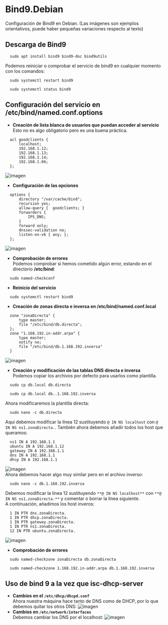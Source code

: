 # Bind9.Debian
Configuración de Bind9 en Debian. (Las imágenes son ejemplos orientativos, puede haber pequeñas variaciones respecto al texto)

## Descarga de Bind9 
```
  sudo apt install bind9 bind9-doc bind9utils
```
Podemos reiniciar o comprobar el servicio de bind9 en cualquier momento con los comandos:

```
  sudo systemctl restart bind9
```

```
  sudo systemctl status bind9
```

## Configuración del servicio en /etc/bind/named.conf.options

- **Creación de lista blanca de usuarios que puedan acceder al servicio**
    Esto no es algo obligatorio pero es una buena práctica.
```
  acl goodclients {
      localhost;
      192.168.1.12;
      192.168.1.13;
      192.168.1.14;
      192.168.1.66;
  };
```
![imagen](https://github.com/EndOfBehelit/Bind9.Debian/assets/154753826/c248dae4-b24e-4d57-9f0d-7dabeb8965b4)

- **Configuración de las opciones**
```
  options {
      directory "/var/cache/bind";
      recursion yes;
      allow-query {  goodclients; }
      forwarders {
          IPS_DNS;
      }
      forward only;
      dnssec-validation no;
      listen-on-v6 { any; };
  };
```
![imagen](https://github.com/EndOfBehelit/Bind9.Debian/assets/154753826/30c13323-d1d2-4bf2-9d2f-773c74ef4159)

- **Comprobación de errores**<br>
Podemos comprobar si hemos cometido algún error, estando en el directorio **/etc/bind**:
```
  sudo named-checkconf
```
- **Reinicio del servicio**
```
  sudo systemctl restart bind9
```
- **Creación de zonas directa e inversa en /etc/bind/named.conf.local**
```
  zone "zonaDirecta" {
      type master;
      file "/etc/bind/db.directa";
  };
  zone "1.168.192.in-addr.arpa" {
      type master;
      notify no;
      file "/etc/bind/db.1.168.192.inversa"
  }
```
![imagen](https://github.com/EndOfBehelit/Bind9.Debian/assets/154753826/a6c36320-6968-4734-9497-10cb505262cf)

- **Creación y modificación de las tablas DNS directa e inversa**<br>
Podemos copiar los archivos por defecto para usarlos como plantilla.
```
  sudo cp db.local db.directa
```
```
  sudo cp db.local db..1.168.192.inversa
```
Ahora modificaremos la plantilla directa:
```
  sudo nano -c db.directa
```
Aquí debemos modificar la línea 12 sustituyendo `@ IN NS localhost` con `@ IN NS ns1.zonaDirecta.`.
También ahora debemos añadir todos los host que queramos:
```
  ns1 IN A 192.168.1.1
  ubuntu IN A 192.168.1.12
  gateway IN A 192.168.1.1
  dns IN A 192.168.1.1
  dhcp IN A 192.168.1.1
```
![imagen](https://github.com/EndOfBehelit/Bind9.Debian/assets/154753826/b863b799-80fe-4637-8a3c-752f590bd75c)<br>
Ahora debemos hacer algo muy similar pero en el archivo inverso:
```
  sudo nano -c db.1.168.192.inversa
```
Debemos modificar la línea 12 sustituyendo `**@ IN NS localhost**` con `**@ IN NS ns1.zonaDirecta.**` y comentar o borrar la línea siguiente.<br>
A continuación, añadimos los host inveros:
```
  1 IN PTR dns.zonaDirecta.
  1 IN PTR dhcp.zonaDirecta.
  1 IN PTR gateway.zonaDirecta.
  1 IN PTR ns1.zonaDirecta.
  12 IN PTR ubuntu.zonaDirecta.
```
![imagen](https://github.com/EndOfBehelit/Bind9.Debian/assets/154753826/98d87f98-d129-4b6c-b147-873961a2c2a5)

- **Comprobación de errores**
```
  sudo named-checkzone zonaDirecta db.zonaDirecta
```
```
  sudo named-checkzone 1.168.192.in-addr.arpa db.1.168.192.inversa
```
## Uso de bind 9 a la vez que isc-dhcp-server
- **Cambios en el `/etc/dhcp/dhcpd.conf`**<br>
Ahora nuestra máquina hace tanto de DNS como de DHCP, por lo que debemos quitar los otros DNS:
![imagen](https://github.com/EndOfBehelit/Bind9.Debian/assets/154753826/9f1aae7c-6add-43e6-9ec4-953e33442688)
- **Cambios en `/etc/network/interfaces`**<br>
Debemos cambiar los DNS por el localhost:
![imagen](https://github.com/EndOfBehelit/Bind9.Debian/assets/154753826/aaef3ec0-d3b1-49e5-81df-84ac6b2e3c2f)

